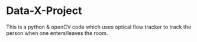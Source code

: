# Data-X-Project
This is a python &amp; openCV code which uses optical flow tracker to track the person when one enters/leaves the room.

